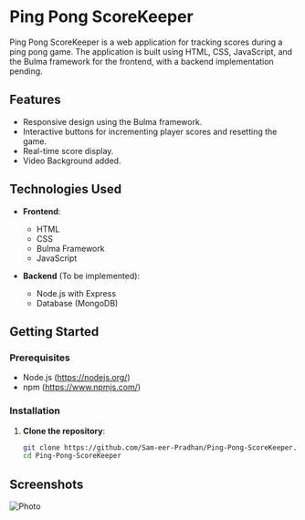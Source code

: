 # Ping Pong ScoreKeeper

Ping Pong ScoreKeeper is a web application for tracking scores during a ping pong game. The application is built using HTML, CSS, JavaScript, and the Bulma framework for the frontend, with a backend implementation pending.

## Features

- Responsive design using the Bulma framework.
- Interactive buttons for incrementing player scores and resetting the game.
- Real-time score display.
- Video Background added.

## Technologies Used

- **Frontend**:
  - HTML
  - CSS
  - Bulma Framework
  - JavaScript

- **Backend** (To be implemented):
  - Node.js with Express 
  - Database (MongoDB)

## Getting Started

### Prerequisites

- Node.js (https://nodejs.org/)
- npm (https://www.npmjs.com/)

### Installation

1. **Clone the repository**:
   ```sh
   git clone https://github.com/Sam-eer-Pradhan/Ping-Pong-ScoreKeeper.git
   cd Ping-Pong-ScoreKeeper

## Screenshots

![Photo]()

